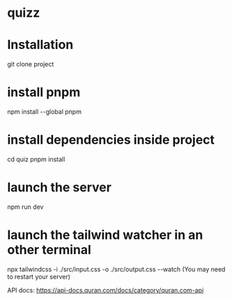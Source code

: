 # quizz

# Installation
git clone project

# install pnpm
npm install --global pnpm

# install dependencies inside project
cd quiz
pnpm install

# launch the server
npm run dev

# launch the tailwind watcher in an other terminal
npx tailwindcss -i ./src/input.css -o ./src/output.css --watch
(You may need to restart your server)

 
API docs:
https://api-docs.quran.com/docs/category/quran.com-api
